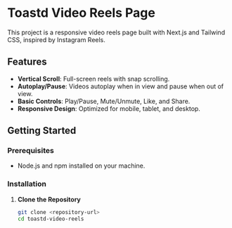 # Toastd Video Reels Page

This project is a responsive video reels page built with Next.js and Tailwind CSS, inspired by Instagram Reels.

## Features

- **Vertical Scroll**: Full-screen reels with snap scrolling.
- **Autoplay/Pause**: Videos autoplay when in view and pause when out of view.
- **Basic Controls**: Play/Pause, Mute/Unmute, Like, and Share.
- **Responsive Design**: Optimized for mobile, tablet, and desktop.

## Getting Started

### Prerequisites

- Node.js and npm installed on your machine.

### Installation

1. **Clone the Repository**

   ```bash
   git clone <repository-url>
   cd toastd-video-reels
